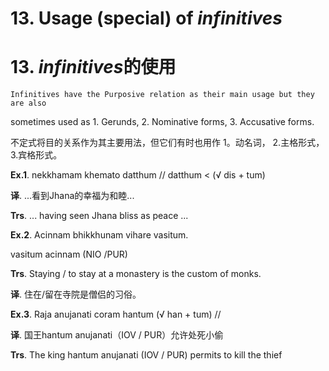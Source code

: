 # **13. Usage** (special) of *infinitives* 
# 13. *infinitives***的使用**
   
    Infinitives have the Purposive relation as their main usage but they are also 
sometimes used as 1. Gerunds, 2. Nominative forms, 3. Accusative forms.

不定式将目的关系作为其主要用法，但它们有时也用作 1。动名词， 2.主格形式， 3.宾格形式。

**Ex.1**. nekkhamam khemato datthum // datthum < (√ dis + tum) 

**译**. ...看到Jhana的幸福为和睦...

**Trs**. ... having seen Jhana bliss as peace ...

**Ex.2**. Acinnam bhikkhunam vihare vasitum. 

  vasitum       acinnam (NIO /PUR) 

**Trs**. Staying / to stay at a monastery is the custom of monks. 

**译**. 住在/留在寺院是僧侣的习俗。

**Ex.3**. Raja anujanati coram hantum (√ han + tum) // 

**译**. 国王hantum anujanati（IOV / PUR）允许处死小偷

**Trs**. The king  hantum    anujanati (IOV / PUR)    permits to kill the thief